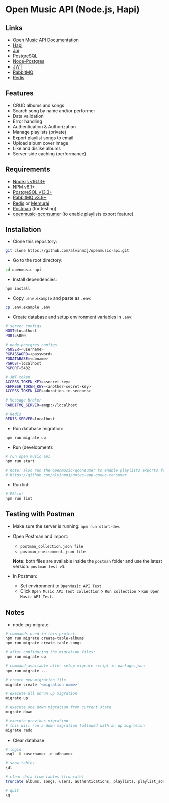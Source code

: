 # Open Music API (Node.js, Hapi)

## Links

- [Open Music API Documentation](https://documenter.getpostman.com/view/16534190/UVyxPsu6)
- [Hapi](https://hapi.dev/)
- [Joi](https://joi.dev/api/)
- [PostgreSQL](https://www.postgresql.org/docs/current/index.html)
- [Node-Postgres](https://node-postgres.com/)
- [JWT](https://jwt.io/)
- [RabbitMQ](https://www.rabbitmq.com/)
- [Redis](https://redis.io/)

## Features

- CRUD albums and songs
- Search song by name and/or performer
- Data validation
- Error handling
- Authentication & Authorization
- Manage playlists (private)
- Export playlist songs to email
- Upload album cover image
- Like and dislike albums
- Server-side caching (performance)

## Requirements

- [Node.js v16.13+](https://nodejs.org/en/)
- [NPM v8.1+](https://www.npmjs.com/package/npm)
- [PostgreSQL v13.3+](https://www.postgresql.org/)
- [RabbitMQ v3.9+](https://www.rabbitmq.com/)
- [Redis](https://redis.io/) or [Memurai](https://www.memurai.com/)
- [Postman](https://www.postman.com/) (for testing)
- [openmusic-qconsumer](https://github.com/haqi111/openmusic-api-consumer) (to enable playlists export feature)

## Installation

- Clone this repository:

```sh
git clone https://github.com/alvinmdj/openmusic-api.git
```

- Go to the root directory:

```sh
cd openmusic-api
```

- Install dependencies:

```sh
npm install
```

- Copy ```.env.example``` and paste as ```.env```:

```sh
cp .env.example .env
```

- Create database and setup environment variables in ```.env```:

```sh
# server configs
HOST=localhost
PORT=5000

# node-postgres configs
PGUSER=<username>
PGPASSWORD=<password>
PGDATABASE=<dbname>
PGHOST=localhost
PGPORT=5432

# JWT token
ACCESS_TOKEN_KEY=<secret-key>
REFRESH_TOKEN_KEY=<another-secret-key>
ACCESS_TOKEN_AGE=<duration-in-seconds>

# Message broker
RABBITMQ_SERVER=amqp://localhost

# Redis
REDIS_SERVER=localhost
```

- Run database migration:

```sh
npm run migrate up
```

- Run (development):

```sh
# run open music api
npm run start

# note: also run the openmusic-qconsumer to enable playlists exports feature
# https://github.com/alvinmdj/notes-app-queue-consumer
```

- Run lint:

```sh
# ESLint
npm run lint
```

## Testing with Postman

- Make sure the server is running: ```npm run start-dev```.

- Open Postman and import:
  - ```postman_collection.json file```
  - ```postman_environment.json file```

  **Note:** both files are available inside the ```postman``` folder and use the latest version: ```postman-test-v3```.

- In Postman:
  - Set environment to ```OpenMusic API Test```
  - Click ```Open Music API Test collection``` > ```Run collection``` > ```Run Open Music API Test```.

## Notes

- node-pg-migrate:

```sh
# commands used in this project:
npm run migrate create-table-albums
npm run migrate create-table-songs

# after configuring the migration files:
npm run migrate up

# command available after setup migrate script in package.json
npm run migrate ...

# create new migration file
migrate create '<migration name>'

# execute all unrun up migration
migrate up

# execute one down migration from current state
migrate down

# execute previous migration
# this will run a down migration followed with an up migration
migrate redo
```

- Clear database

```sh
# login
psql -U <username> -d <dbname>

# show tables
\dt

# clear data from tables (truncate)
truncate albums, songs, users, authentications, playlists, playlist_songs, playlist_song_activities, collaborations, user_album_likes;

# quit
\q
```
